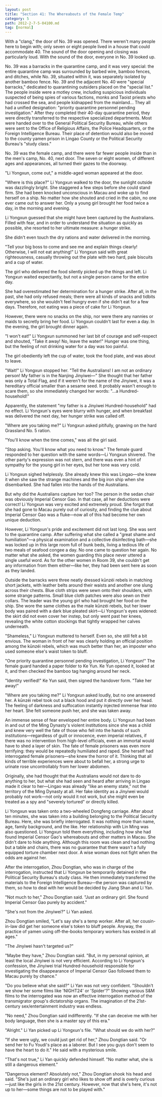 ```yaml
---
layout: post
title: "Section 41: The Whereabouts of the Female Temp"
category: 5
path: 2012-2-7-5-04100.md
tag: [normal]
---
```


With a "clang," the door of No. 39 was opened. There weren't many people here to begin with; only seven or eight people lived in a house that could accommodate 40. The sound of the door opening and closing was particularly loud. With the sound of the door, everyone in No. 39 looked up.

No. 39 was a barracks in the quarantine camp, and it was very special: the entire quarantine camp was surrounded by barbed wire, bamboo fences, and ditches, while No. 39, situated within it, was separately isolated by another bamboo fence. No. 39 and the adjacent No. 40 were "special barracks," dedicated to quarantining outsiders placed on the "special list." The people inside were a motley crew, including suspicious individuals suspected of being spies of various factions, monks and Taoist priests who had crossed the sea, and people kidnapped from the mainland... They all had a unified designation: "priority quarantine personnel pending investigation." After they completed their 40-day quarantine period, they were directly transferred to the respective specialized departments. Most were handed over to the General Political Security Bureau, while others were sent to the Office of Religious Affairs, the Police Headquarters, or the Foreign Intelligence Bureau. Their place of detention would also be moved to the county yamen prison in Lingao County or the Political Security Bureau's "study class."

No. 39 was the female camp, and there were far fewer people inside than in the men's camp, No. 40, next door. The seven or eight women, of different ages and appearances, all turned their gazes to the doorway.

"Li Yongxun, come out," a middle-aged woman appeared at the door.

"Where is this place?" Li Yongxun walked to the door, the sunlight outside was dazzlingly bright. She staggered a few steps before she could stand firm. She had been knocked unconscious in Macau and woke up to find herself on a ship. No matter how she shouted and cried in the cabin, no one ever came out to answer her. Only a young girl brought her food twice a day, in the morning and evening.

Li Yongxun guessed that she might have been captured by the Australians. Filled with fear, and in order to understand the situation as quickly as possible, she resorted to her ultimate measure: a hunger strike.

She didn't even touch the dry rations and water delivered in the morning.

"Tell your big boss to come and see me and explain things clearly! Otherwise, I will not eat anything!" Li Yongxun said with great righteousness, casually throwing out the plate with two hard, pale biscuits and a cup of water.

The girl who delivered the food silently picked up the things and left. Li Yongxun waited expectantly, but not a single person came for the entire day.

She had overestimated her determination for a hunger strike. After all, in the past, she had only refused meals; there were all kinds of snacks and tidbits everywhere, so she wouldn't feel hungry even if she didn't eat for a few days. Therefore, not eating was a piece of cake for Li Yongxun.

However, there were no snacks on the ship, nor were there any nannies or maids to secretly bring her food. Li Yongxun couldn't last for even a day. In the evening, the girl brought dinner again.

"I won't eat!" Li Yongxun summoned her last bit of courage and self-respect and shouted, "Take it away! No, leave the water!" Hunger was one thing, but the feeling of not drinking water for a day was too painful.

The girl obediently left the cup of water, took the food plate, and was about to leave.

"Wait!" Li Yongxun stopped her. "Tell the Australians! I am not an ordinary person! My father is in the Nanjing Jinyiwei—" She thought that her father was only a Total Flag, and if it weren't for the name of the Jinyiwei, it was a hereditary official smaller than a sesame seed. It probably wasn't enough to scare them, so she immediately changed her words: "...a Hundred-household!"

Apparently, the statement "my father is a Jinyiwei Hundred-household" had no effect. Li Yongxun's eyes were blurry with hunger, and when breakfast was delivered the next day, her hunger strike was called off.

"Where are you taking me?" Li Yongxun asked pitifully, gnawing on the hard Grassland No. 5 ration.

"You'll know when the time comes," was all the girl said.

"Stop asking. You'll know what you need to know." The female guard responded to her question with the same words—Li Yongxun shivered. The other party's expression was not stern, and there was even a hint of sympathy for the young girl in her eyes, but her tone was very cold.

Li Yongxun sighed helplessly. She already knew this was Lingao—she knew it when she saw the strange machines and the big iron ship when she disembarked. She had fallen into the hands of the Australians.

But why did the Australians capture her too? The person in the sedan chair was obviously Imperial Censor Gao. In that case, all her deductions were correct! Li Yongxun was very excited and extremely proud. She forgot that she had gone to Macau purely out of curiosity, and finding the clue about Imperial Censor Gao was a fluke—now all of this had become her own unique deduction.

However, Li Yongxun's pride and excitement did not last long. She was sent to the quarantine camp. After suffering what she called a "great shame and humiliation"—a physical examination and a collective disinfecting bath—she was locked up in this large room full of bunk beds, living a tedious life of two meals of seafood congee a day. No one came to question her again. No matter what she asked, the women guarding this place never uttered a single useful word. As for the other women in Room 39, she couldn't get any information from them either—like her, they had been sent here as soon as they landed.

Outside the barracks were three neatly dressed kūnzéi rebels in matching short jackets, with leather belts around their waists and another one slung across their chests. Blue cloth strips were sewn onto their shoulders, with some strange patterns. Small blue cloth patches were also sewn on their collars. The leader was the young girl who had brought her food on the ship. She wore the same clothes as the male kūnzéi rebels, but her lower body was paired with a dark blue pleated skirt—Li Yongxun's eyes widened: the skirt did not even cover her instep, but only went past her knees, revealing the white cotton stockings that tightly wrapped her calves underneath.

"Shameless," Li Yongxun muttered to herself. Even so, she still felt a bit envious. The woman in front of her was clearly holding an official position among the kūnzéi rebels, which was much better than her, an imposter who used someone else's waist token to bluff.

"One priority quarantine personnel pending investigation, Li Yongxun!" The female guard handed a paper folder to Ke Yun. Ke Yun opened it, looked at it, and then checked the bamboo tag hanging around her neck.

"Identity verified!" Ke Yun said, then signed the handover form. "Take her away!"

"Where are you taking me?" Li Yongxun asked loudly, but no one answered her. A kūnzéi rebel took out a black hood and put it directly over her head. The feeling of darkness and suffocation instantly injected immense fear into her heart. She felt someone push her, and she was taken away.

An immense sense of fear enveloped her entire body. Li Yongxun had been in and out of the Ming Dynasty's violent institutions since she was a child and knew very well the fate of those who fell into the hands of such institutions—regardless of guilt or innocence, even imperial relatives, if there was no intervention from high-level officials, even an immortal would have to shed a layer of skin. The fate of female prisoners was even more terrifying: they would be repeatedly humiliated and raped. She herself had interrogated female prisoners—she knew the horror of it. Thinking that all kinds of terrible experiences were about to befall her, a strong urge to urinate rose uncontrollably from her lower abdomen.

Originally, she had thought that the Australians would not dare to do anything to her, but what she had seen and heard after arriving in Lingao made it clear to her—Lingao was already "like an enemy state," not the territory of the Ming Dynasty at all. Her fake identity as a Jinyiwei would probably not work—not only would it not work, but she might even be treated as a spy and "severely tortured" or directly killed.

Li Yongxun was taken onto a two-wheeled Dongfeng carriage. After about ten minutes, she was taken into a building belonging to the Political Security Bureau. Here, she was briefly interrogated. It was nothing more than name, age, family background, and the like. Her relationship with Lin Ming was also questioned. Li Yongxun told them everything, including how she had found Imperial Censor Gao's whereabouts and other matters in Macau. She didn't dare to hide anything. Although this room was clean and had nothing but a table and chairs, there was no guarantee that there wasn't a fully equipped torture chamber next door. A wise woman does not fight when the odds are against her.

After the interrogation, Zhou Dongtian, who was in charge of the interrogation, instructed that Li Yongxun be temporarily detained in the Political Security Bureau's study class. He then immediately transferred the materials to the Foreign Intelligence Bureau—the person was captured by them, so how to deal with her would be decided by Jiang Shan and Li Yan.

"Not much to her," Zhou Dongtian said. "Just an ordinary girl. She found Imperial Censor Gao purely by accident."

"She's not from the Jinyiwei?" Li Yan asked.

Zhou Dongtian smiled, "Let's say she's a temp worker. After all, her cousin-in-law did get her someone else's token to bluff people. Anyway, the practice of yamen using off-the-books temporary workers has existed in all ages."

"The Jinyiwei hasn't targeted us?"

"Maybe they have," Zhou Dongtian said. "But, in my personal opinion, at least the local Jinyiwei is not very efficient. According to Li Yongxun's confession, the Jinyiwei trial Hundred-household responsible for investigating the disappearance of Imperial Censor Gao followed them to Macau purely by chance."

"Do you believe what she said?" Li Yan was not very confident. "Shouldn't we show her some films like 'NIGHT24' or 'Spider'?" Showing various S&M films to the interrogated was now an effective interrogation method of the transmigrator group's dictatorship organs. The imagination of the 21st-century sex/entertainment industry was endless.

"No need," Zhou Dongtian said indifferently. "If she can deceive me with her body language, then she is a master spy of this era."

"Alright." Li Yan picked up Li Yongxun's file. "What should we do with her?"

"If she were ugly, we could just get rid of her," Zhou Dongtian said. "Or send her to Fu Youdi's place as a laborer. But I see you guys don't seem to have the heart to do it." He said with a mysterious smile.

"That's not true," Li Yan quickly defended himself. "No matter what, she is still a dangerous element."

"Dangerous element? Absolutely not," Zhou Dongtian shook his head and said. "She's just an ordinary girl who likes to show off and is overly curious—just like the girls in the 21st century. However, now that she's here, it's not up to her—some things are not to be played with."